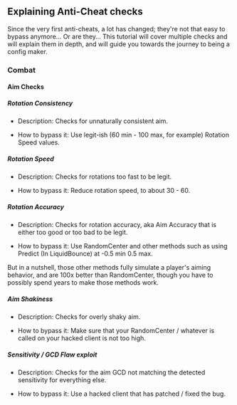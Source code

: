 ## Explaining Anti-Cheat checks
Since the very first anti-cheats, a lot has changed; they're not that easy to bypass anymore… Or are they…
This tutorial will cover multiple checks and will explain them in depth, and will guide you towards the journey to being a config maker.

### Combat

#### Aim Checks

##### Rotation Consistency 
- Description: Checks for unnaturally consistent aim.

- How to bypass it: Use legit-ish (60 min - 100 max, for example) Rotation Speed values.

##### Rotation Speed 
- Description: Checks for rotations too fast to be legit.

- How to bypass it: Reduce rotation speed, to about 30 - 60.

##### Rotation Accuracy 
- Description: Checks for rotation accuracy, aka Aim Accuracy that is either too good or too bad to be legit.

- How to bypass it: Use RandomCenter and other methods such as using Predict (In LiquidBounce) at -0.5 min 0.5 max.

But in a nutshell, those other methods fully simulate a player's aiming behavior, and are 100x better than RandomCenter, though you have to possibly spend years to make those methods work.

##### Aim Shakiness 
- Description: Checks for overly shaky aim.

- How to bypass it: Make sure that your RandomCenter / whatever is called on your hacked client is not too high.

##### Sensitivity / GCD Flaw exploit 
- Description: Checks for the aim GCD not matching the detected sensitivity for everything else.

- How to bypass it: Use a hacked client that has patched / fixed the bug.

